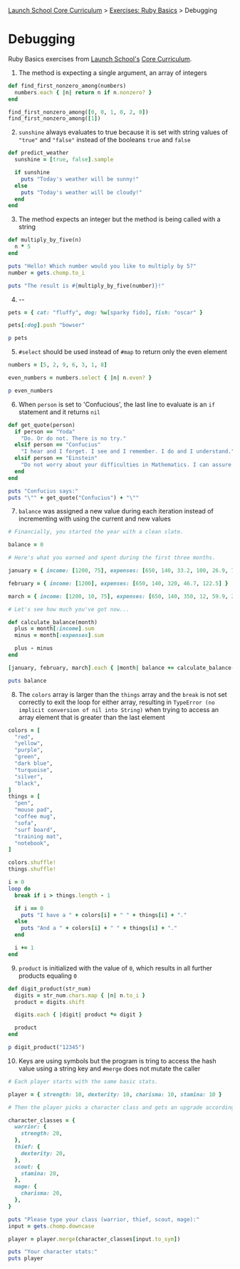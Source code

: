 [Launch School Core Curriculum][readme] >
[Exercises: Ruby Basics][ruby-basics] >
Debugging

# Debugging

Ruby Basics exercises from [Launch School's][launch-school] [Core Curriculum][core-curriculum].

1. The method is expecting a single argument, an array of integers

```ruby
def find_first_nonzero_among(numbers)
  numbers.each { |n| return n if n.nonzero? }
end

find_first_nonzero_among([0, 0, 1, 0, 2, 0])
find_first_nonzero_among([1])
```

2. `sunshine` always evaluates to true because it is set with string values of `"true"` and `"false"` instead of the booleans `true` and `false`

```ruby
def predict_weather
  sunshine = [true, false].sample

  if sunshine
    puts "Today's weather will be sunny!"
  else
    puts "Today's weather will be cloudy!"
  end
end
```

3. The method expects an integer but the method is being called with a string

```ruby
def multiply_by_five(n)
  n * 5
end

puts "Hello! Which number would you like to multiply by 5?"
number = gets.chomp.to_i

puts "The result is #{multiply_by_five(number)}!"
```

4. --

```ruby
pets = { cat: "fluffy", dog: %w[sparky fido], fish: "oscar" }

pets[:dog].push "bowser"

p pets
```

5. `#select` should be used instead of `#map` to return only the even element

```ruby
numbers = [5, 2, 9, 6, 3, 1, 8]

even_numbers = numbers.select { |n| n.even? }

p even_numbers
```

6. When `person` is set to 'Confucious', the last line to evaluate is an `if` statement and it returns `nil`

```ruby
def get_quote(person)
  if person == "Yoda"
    "Do. Or do not. There is no try."
  elsif person == "Confucius"
    "I hear and I forget. I see and I remember. I do and I understand."
  elsif person == "Einstein"
    "Do not worry about your difficulties in Mathematics. I can assure you mine are still greater."
  end
end

puts "Confucius says:"
puts "\"" + get_quote("Confucius") + "\""
```

7. `balance` was assigned a new value during each iteration instead of incrementing with using the current and new values

```ruby
# Financially, you started the year with a clean slate.

balance = 0

# Here's what you earned and spent during the first three months.

january = { income: [1200, 75], expenses: [650, 140, 33.2, 100, 26.9, 78] }

february = { income: [1200], expenses: [650, 140, 320, 46.7, 122.5] }

march = { income: [1200, 10, 75], expenses: [650, 140, 350, 12, 59.9, 2.5] }

# Let's see how much you've got now...

def calculate_balance(month)
  plus = month[:income].sum
  minus = month[:expenses].sum

  plus - minus
end

[january, february, march].each { |month| balance += calculate_balance(month) }

puts balance
```

8. The `colors` array is larger than the `things` array and the `break` is not set correctly to exit the loop for either array, resulting in `TypeError (no implicit conversion of nil into String)` when trying to access an array element that is greater than the last element

```ruby
colors = [
  "red",
  "yellow",
  "purple",
  "green",
  "dark blue",
  "turquoise",
  "silver",
  "black",
]
things = [
  "pen",
  "mouse pad",
  "coffee mug",
  "sofa",
  "surf board",
  "training mat",
  "notebook",
]

colors.shuffle!
things.shuffle!

i = 0
loop do
  break if i > things.length - 1

  if i == 0
    puts "I have a " + colors[i] + " " + things[i] + "."
  else
    puts "And a " + colors[i] + " " + things[i] + "."
  end

  i += 1
end
```

9. `product` is initialized with the value of `0`, which results in all further products equaling `0`

```ruby
def digit_product(str_num)
  digits = str_num.chars.map { |n| n.to_i }
  product = digits.shift

  digits.each { |digit| product *= digit }

  product
end

p digit_product("12345")
```

10. Keys are using symbols but the program is tring to access the hash value using a string key and `#merge` does not mutate the caller

```ruby
# Each player starts with the same basic stats.

player = { strength: 10, dexterity: 10, charisma: 10, stamina: 10 }

# Then the player picks a character class and gets an upgrade accordingly.

character_classes = {
  warrior: {
    strength: 20,
  },
  thief: {
    dexterity: 20,
  },
  scout: {
    stamina: 20,
  },
  mage: {
    charisma: 20,
  },
}

puts "Please type your class (warrior, thief, scout, mage):"
input = gets.chomp.downcase

player = player.merge(character_classes[input.to_sym])

puts "Your character stats:"
puts player
```

[readme]: /README.md
[ruby-basics]: contents.md
[core-curriculum]: https://launchschool.com/courses
[launch-school]: https://launchschool.com
